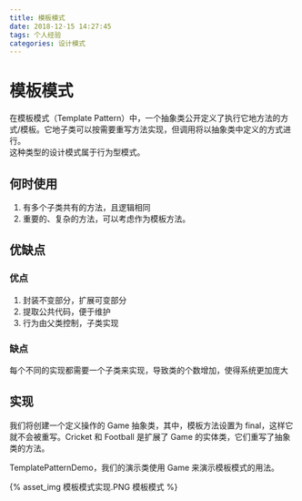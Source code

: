 ```yaml
---
title: 模板模式
date: 2018-12-15 14:27:45
tags: 个人经验
categories: 设计模式
---
```


# 模板模式

在模板模式（Template Pattern）中，一个抽象类公开定义了执行它地方法的方式/模板。它地子类可以按需要重写方法实现，但调用将以抽象类中定义的方式进行。  
这种类型的设计模式属于行为型模式。

## 何时使用

1. 有多个子类共有的方法，且逻辑相同
2. 重要的、复杂的方法，可以考虑作为模板方法。

## 优缺点

### 优点

1. 封装不变部分，扩展可变部分
2. 提取公共代码，便于维护
3. 行为由父类控制，子类实现

### 缺点

每个不同的实现都需要一个子类来实现，导致类的个数增加，使得系统更加庞大

## 实现

我们将创建一个定义操作的 Game 抽象类，其中，模板方法设置为 final，这样它就不会被重写。Cricket 和 Football 是扩展了 Game 的实体类，它们重写了抽象类的方法。
  
TemplatePatternDemo，我们的演示类使用 Game 来演示模板模式的用法。

{% asset_img 模板模式实现.PNG 模板模式 %}